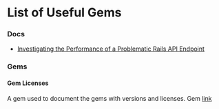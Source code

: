 # List of Useful Gems

### Docs
- [Investigating the Performance of a Problematic Rails API Endpoint](https://dev.to/mculp/investigating-the-performance-of-a-problematic-rails-api-endpoint-3a65)

### Gems

#### Gem Licenses
A gem used to document the gems with versions and licenses.
Gem [link](https://github.com/dblock/gem-licenses/)
